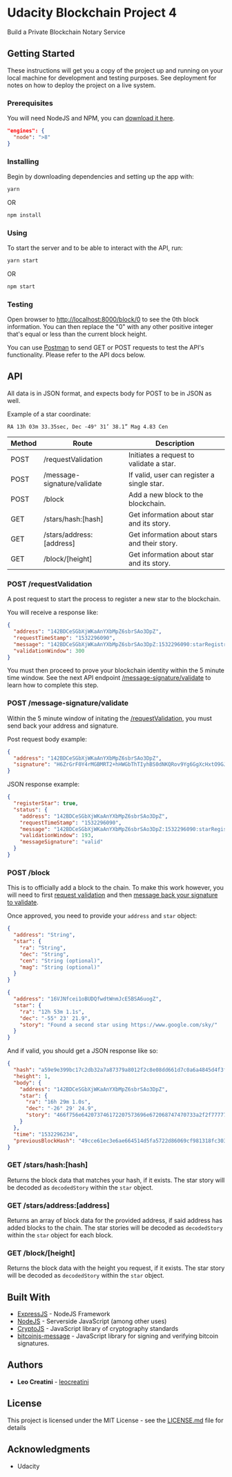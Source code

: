 # Udacity Blockchain Project 4

Build a Private Blockchain Notary Service

## Getting Started

These instructions will get you a copy of the project up and running on your local machine for development and testing purposes. See deployment for notes on how to deploy the project on a live system.

### Prerequisites

You will need NodeJS and NPM, you can [download it here](https://nodejs.org/en/download/).

```json
"engines": {
  "node": ">8"
}
```

### Installing

Begin by downloading dependencies and setting up the app with:

```bash
yarn
```

OR

```bash
npm install
```

### Using

To start the server and to be able to interact with the API, run:

```bash
yarn start
```

OR

```bash
npm start
```

### Testing

Open browser to [http://localhost:8000/block/0](http://localhost:8000/block/0) to see the 0th block information. You can then replace the "0" with any other positive integer that's equal or less than the current block height.

You can use [Postman](https://www.getpostman.com/) to send GET or POST requests to test the API's functionality. Please refer to the API docs below.

## API

All data is in JSON format, and expects body for POST to be in JSON as well.

Example of a star coordinate:

```plain
RA 13h 03m 33.35sec, Dec -49° 31’ 38.1” Mag 4.83 Cen
```

| Method  | Route                       | Description                                    |
| ------- | --------------------------- | ---------------------------------------------- |
| POST    | /requestValidation          | Initiates a request to validate a star.        |
| POST    | /message-signature/validate | If valid, user can register a single star.     |
| POST    | /block                      | Add a new block to the blockchain.             |
| GET     | /stars/hash:[hash]          | Get information about star and its story.      |
| GET     | /stars/address:[address]    | Get information about stars and their story.   |
| GET     | /block/[height]             | Get information about star and its story.      |

### POST /requestValidation

A post request to start the process to register a new star to the blockchain.

You will receive a response like:

```json
{
  "address": "142BDCeSGbXjWKaAnYXbMpZ6sbrSAo3DpZ",
  "requestTimeStamp": "1532296090",
  "message": "142BDCeSGbXjWKaAnYXbMpZ6sbrSAo3DpZ:1532296090:starRegistry",
  "validationWindow": 300
}
```

You must then proceed to prove your blockchain identity within the 5 minute time window. See the next API endpoint [/message-signature/validate](#post-message-signature-validate) to learn how to complete this step.

### POST /message-signature/validate

Within the 5 minute window of initating the [/requestValidation](#post-requestValidation), you must send back your address and signature.

Post request body example:

```json
{
  "address": "142BDCeSGbXjWKaAnYXbMpZ6sbrSAo3DpZ",
  "signature": "H6ZrGrF0Y4rMGBMRT2+hHWGbThTIyhBS0dNKQRov9Yg6GgXcHxtO9GJN4nwD2yNXpnXHTWU9i+qdw5vpsooryLU="
}
```

JSON response example:

```json
{
  "registerStar": true,
  "status": {
    "address": "142BDCeSGbXjWKaAnYXbMpZ6sbrSAo3DpZ",
    "requestTimeStamp": "1532296090",
    "message": "142BDCeSGbXjWKaAnYXbMpZ6sbrSAo3DpZ:1532296090:starRegistry",
    "validationWindow": 193,
    "messageSignature": "valid"
  }
}
```


### POST /block

This is to officially add a block to the chain. To make this work however, you will need to first [request validation](#post-requestValidation) and then [message back your signature to validate](#post-message-signature-validate).

Once approved, you need to provide your `address` and `star` object:

```json
{
  "address": "String",
  "star": {
    "ra": "String",
    "dec": "String",
    "cen": "String (optional)",
    "mag": "String (optional)"
  }
}
```

```json
{
  "address": "16VJNfcei1oBUDQfwdtWnmJcE5BSA6uogZ",
  "star": {
    "ra": "12h 53m 1.1s",
    "dec": "-55° 23' 21.9",
    "story": "Found a second star using https://www.google.com/sky/"
  }
}
```

And if valid, you should get a JSON response like so:

```json
{
  "hash": "a59e9e399bc17c2db32a7a87379a8012f2c8e08dd661d7c0a6a4845d4f3ffb9f",
  "height": 1,
  "body": {
    "address": "142BDCeSGbXjWKaAnYXbMpZ6sbrSAo3DpZ",
    "star": {
      "ra": "16h 29m 1.0s",
      "dec": "-26° 29' 24.9",
      "story": "466f756e642073746172207573696e672068747470733a2f2f7777772e676f6f676c652e636f6d2f736b792f"
    }
  },
  "time": "1532296234",
  "previousBlockHash": "49cce61ec3e6ae664514d5fa5722d86069cf981318fc303750ce66032d0acff3"
}
```

### GET /stars/hash:[hash]

Returns the block data that matches your hash, if it exists. The star story will be decoded as `decodedStory` within the `star` object.

### GET /stars/address:[address]

Returns an array of block data for the provided address, if said address has added blocks to the chain. The star stories will be decoded as `decodedStory` within the `star` object for each block.

### GET /block/[height]

Returns the block data with the height you request, if it exists. The star story will be decoded as `decodedStory` within the `star` object.


## Built With

- [ExpressJS](https://github.com/expressjs/express) - NodeJS Framework
- [NodeJS](https://nodejs.org/en/) - Serverside JavaScript (among other uses)
- [CryptoJS](https://github.com/brix/crypto-js) - JavaScript library of cryptography standards
- [bitcoinjs-message](https://github.com/bitcoinjs/bitcoinjs-message) - JavaScript library for signing and verifying bitcoin signatures.

## Authors

- **Leo Creatini** - [leocreatini](https://github.com/leocreatini)

## License

This project is licensed under the MIT License - see the [LICENSE.md](LICENSE.md) file for details

## Acknowledgments

- Udacity
